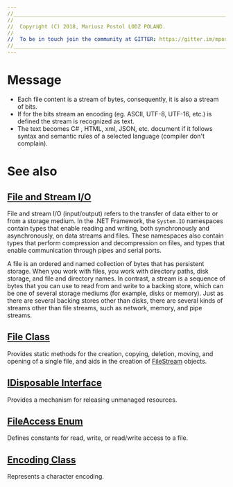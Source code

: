 ```yaml
---
//____________________________________________________________________________
//
//  Copyright (C) 2018, Mariusz Postol LODZ POLAND.
//
//  To be in touch join the community at GITTER: https://gitter.im/mpostol/TP
//____________________________________________________________________________
---
```


# Message

- Each file content is a stream of bytes, consequently, it is also a stream of bits.
- If for the bits stream an encoding (eg. ASCII, UTF-8, UTF-16, etc.)  is defined the stream is recognized as text.
- The text becomes C# , HTML, xml, JSON, etc. document if it follows syntax and semantic rules of a selected language (compiler don't complain).

# See also

## [File and Stream I/O](https://docs.microsoft.com/en-us/dotnet/standard/io/index)

File and stream I/O (input/output) refers to the transfer of data either to or from a storage medium. In the .NET Framework, the `System.IO` namespaces contain types that enable reading and writing, both synchronously and asynchronously, on data streams and files. These namespaces also contain types that perform compression and decompression on files, and types that enable communication through pipes and serial ports.

A file is an ordered and named collection of bytes that has persistent storage. When you work with files, you work with directory paths, disk storage, and file and directory names. In contrast, a stream is a sequence of bytes that you can use to read from and write to a backing store, which can be one of several storage mediums (for example, disks or memory). Just as there are several backing stores other than disks, there are several kinds of streams other than file streams, such as network, memory, and pipe streams.

## [File Class](https://docs.microsoft.com/en-us/dotnet/api/system.io.file?view=netframework-4.7.2)

Provides static methods for the creation, copying, deletion, moving, and opening of a single file, and aids in the creation of [FileStream](https://docs.microsoft.com/en-us/dotnet/api/system.io.filestream?view=netframework-4.7.2) objects.

## [IDisposable Interface](https://docs.microsoft.com/en-us/dotnet/api/system.idisposable?view=netframework-4.7.2)

Provides a mechanism for releasing unmanaged resources.

## [FileAccess Enum](https://docs.microsoft.com/en-us/dotnet/api/system.io.fileaccess?view=netframework-4.7.2)

Defines constants for read, write, or read/write access to a file.

## [Encoding Class](https://docs.microsoft.com/en-us/dotnet/api/system.text.encoding?view=netframework-4.7.2)

Represents a character encoding.